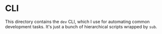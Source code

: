 # CLI

This directory contains the `dev` CLI, which I use for automating common
development tasks. It's just a bunch of hierarchical scripts wrapped by `sub`.
